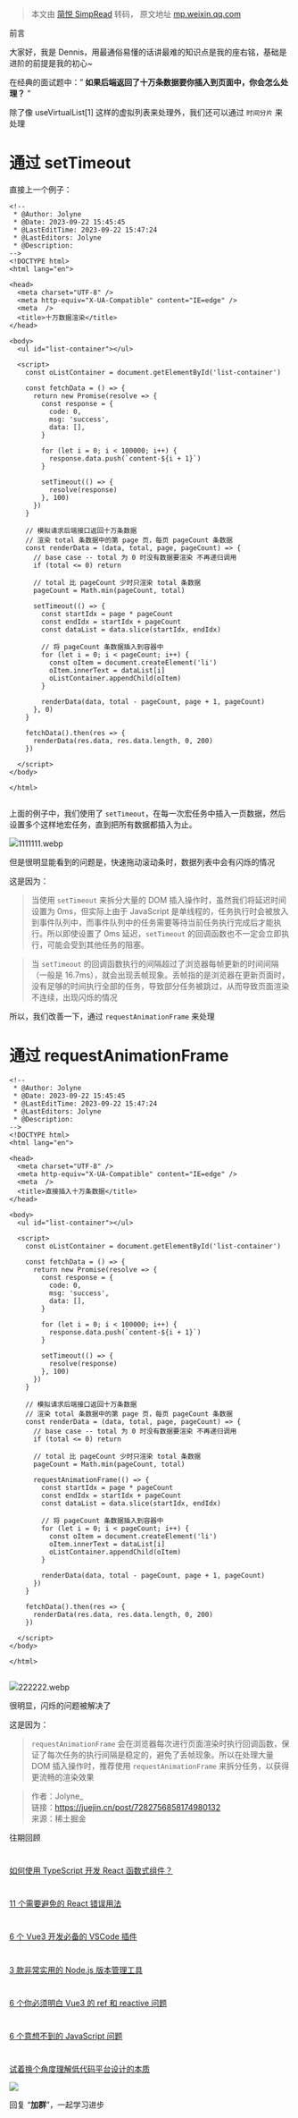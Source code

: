 > 本文由 [简悦 SimpRead](http://ksria.com/simpread/) 转码， 原文地址 [mp.weixin.qq.com](https://mp.weixin.qq.com/s/e78XXPvEm-8e77C7YuiEdw)

前言

大家好，我是 Dennis，用最通俗易懂的话讲最难的知识点是我的座右铭，基础是进阶的前提是我的初心~

在经典的面试题中：” **如果后端返回了十万条数据要你插入到页面中，你会怎么处理？** ”

除了像 useVirtualList[1] 这样的虚拟列表来处理外，我们还可以通过 `时间分片` 来处理

通过 setTimeout
=============

直接上一个例子：

```
<!--
 * @Author: Jolyne
 * @Date: 2023-09-22 15:45:45
 * @LastEditTime: 2023-09-22 15:47:24
 * @LastEditors: Jolyne
 * @Description: 
-->
<!DOCTYPE html>
<html lang="en">

<head>
  <meta charset="UTF-8" />
  <meta http-equiv="X-UA-Compatible" content="IE=edge" />
  <meta  />
  <title>十万数据渲染</title>
</head>

<body>
  <ul id="list-container"></ul>

  <script>
    const oListContainer = document.getElementById('list-container')

    const fetchData = () => {
      return new Promise(resolve => {
        const response = {
          code: 0,
          msg: 'success',
          data: [],
        }

        for (let i = 0; i < 100000; i++) {
          response.data.push(`content-${i + 1}`)
        }

        setTimeout(() => {
          resolve(response)
        }, 100)
      })
    }

    // 模拟请求后端接口返回十万条数据
    // 渲染 total 条数据中的第 page 页，每页 pageCount 条数据
    const renderData = (data, total, page, pageCount) => {
      // base case -- total 为 0 时没有数据要渲染 不再递归调用
      if (total <= 0) return

      // total 比 pageCount 少时只渲染 total 条数据
      pageCount = Math.min(pageCount, total)

      setTimeout(() => {
        const startIdx = page * pageCount
        const endIdx = startIdx + pageCount
        const dataList = data.slice(startIdx, endIdx)

        // 将 pageCount 条数据插入到容器中
        for (let i = 0; i < pageCount; i++) {
          const oItem = document.createElement('li')
          oItem.innerText = dataList[i]
          oListContainer.appendChild(oItem)
        }

        renderData(data, total - pageCount, page + 1, pageCount)
      }, 0)
    }

    fetchData().then(res => {
      renderData(res.data, res.data.length, 0, 200)
    })

  </script>
</body>

</html>


```

上面的例子中，我们使用了 `setTimeout`，在每一次宏任务中插入一页数据，然后设置多个这样地宏任务，直到把所有数据都插入为止。

![](https://mmbiz.qpic.cn/mmbiz_jpg/TZL4BdZpLdgzSB5caU86DGwIVAoA7RBU9BBW3D8JHDicLicXwO6qfQIPR3X0SnSbWLAGngA8HGTjsgq72iazXGvEA/640?wx_fmt=jpeg)1111111.webp

但是很明显能看到的问题是，快速拖动滚动条时，数据列表中会有闪烁的情况

这是因为：

> 当使用 `setTimeout` 来拆分大量的 DOM 插入操作时，虽然我们将延迟时间设置为 0ms，但实际上由于 JavaScript 是单线程的，任务执行时会被放入到事件队列中，而事件队列中的任务需要等待当前任务执行完成后才能执行。所以即使设置了 0ms 延迟，`setTimeout` 的回调函数也不一定会立即执行，可能会受到其他任务的阻塞。

> 当 `setTimeout` 的回调函数执行的间隔超过了浏览器每帧更新的时间间隔（一般是 16.7ms），就会出现丢帧现象。丢帧指的是浏览器在更新页面时，没有足够的时间执行全部的任务，导致部分任务被跳过，从而导致页面渲染不连续，出现闪烁的情况

所以，我们改善一下，通过 `requestAnimationFrame` 来处理

通过 requestAnimationFrame
========================

```
<!--
 * @Author: Jolyne
 * @Date: 2023-09-22 15:45:45
 * @LastEditTime: 2023-09-22 15:47:24
 * @LastEditors: Jolyne
 * @Description: 
-->
<!DOCTYPE html>
<html lang="en">

<head>
  <meta charset="UTF-8" />
  <meta http-equiv="X-UA-Compatible" content="IE=edge" />
  <meta  />
  <title>直接插入十万条数据</title>
</head>

<body>
  <ul id="list-container"></ul>

  <script>
    const oListContainer = document.getElementById('list-container')

    const fetchData = () => {
      return new Promise(resolve => {
        const response = {
          code: 0,
          msg: 'success',
          data: [],
        }

        for (let i = 0; i < 100000; i++) {
          response.data.push(`content-${i + 1}`)
        }

        setTimeout(() => {
          resolve(response)
        }, 100)
      })
    }

    // 模拟请求后端接口返回十万条数据
    // 渲染 total 条数据中的第 page 页，每页 pageCount 条数据
    const renderData = (data, total, page, pageCount) => {
      // base case -- total 为 0 时没有数据要渲染 不再递归调用
      if (total <= 0) return

      // total 比 pageCount 少时只渲染 total 条数据
      pageCount = Math.min(pageCount, total)

      requestAnimationFrame(() => {
        const startIdx = page * pageCount
        const endIdx = startIdx + pageCount
        const dataList = data.slice(startIdx, endIdx)

        // 将 pageCount 条数据插入到容器中
        for (let i = 0; i < pageCount; i++) {
          const oItem = document.createElement('li')
          oItem.innerText = dataList[i]
          oListContainer.appendChild(oItem)
        }

        renderData(data, total - pageCount, page + 1, pageCount)
      })
    }

    fetchData().then(res => {
      renderData(res.data, res.data.length, 0, 200)
    })

  </script>
</body>

</html>


```

![](https://mmbiz.qpic.cn/mmbiz_jpg/TZL4BdZpLdgzSB5caU86DGwIVAoA7RBUzhcgMKibbSgaIIfLWzCjddxTMxyNOKV4gysvZtIvAhocgw7Mwotq75Q/640?wx_fmt=jpeg)222222.webp

很明显，闪烁的问题被解决了

这是因为：

> `requestAnimationFrame` 会在浏览器每次进行页面渲染时执行回调函数，保证了每次任务的执行间隔是稳定的，避免了丢帧现象。所以在处理大量 DOM 插入操作时，推荐使用 `requestAnimationFrame` 来拆分任务，以获得更流畅的渲染效果

> 作者：Jolyne_  
> 链接：https://juejin.cn/post/7282756858174980132  
> 来源：稀土掘金

  

往期回顾

  

#

[如何使用 TypeScript 开发 React 函数式组件？](http://mp.weixin.qq.com/s?__biz=MjM5MDc4MzgxNA==&mid=2458468369&idx=1&sn=710836a0f836c1591b4953ecf09bb9bb&chksm=b1c2603886b5e92ec64f82419d9fd8142060ee99fd48b8c3a8905ee6840f31e33d423c34c60b&scene=21#wechat_redirect)

#

[11 个需要避免的 React 错误用法](http://mp.weixin.qq.com/s?__biz=MjM5MDc4MzgxNA==&mid=2458468180&idx=1&sn=63da1eb9e4d8ba00510bf344eb408e49&chksm=b1c21f7d86b5966b160bf65b193b62c46bc47bf0b3965ff909a34d19d3dc9f16c86598792501&scene=21#wechat_redirect)

#

[6 个 Vue3 开发必备的 VSCode 插件](http://mp.weixin.qq.com/s?__biz=MjM5MDc4MzgxNA==&mid=2458467984&idx=1&sn=f9f71530f15124fe44cd22eff3170981&chksm=b1c21eb986b597af806837a37b87b1e8bc06b26b16af578deddd8bb503a768f78f5a7acdb909&scene=21#wechat_redirect)

#

[3 款非常实用的 Node.js 版本管理工具](http://mp.weixin.qq.com/s?__biz=MjM5MDc4MzgxNA==&mid=2458467880&idx=1&sn=ca7e12574d88a6b36ccfd47d9ddc7a4f&chksm=b1c21e0186b5971758792950721938b4a4efbc3024b0b01965c25a4ea73ec838767783ade6ea&scene=21#wechat_redirect)

#

[6 个你必须明白 Vue3 的 ref 和 reactive 问题](http://mp.weixin.qq.com/s?__biz=MjM5MDc4MzgxNA==&mid=2458467756&idx=1&sn=902e85685a50ba7cdc75e410e10b9718&chksm=b1c21d8586b5949326c8836132b20dc4294af449473b6db4592cbfd00788345534a07d77fa6d&scene=21#wechat_redirect)

#

[6 个意想不到的 JavaScript 问题](http://mp.weixin.qq.com/s?__biz=MjM5MDc4MzgxNA==&mid=2458467612&idx=1&sn=44ea5238a6500f44a47ea316c634bcf6&chksm=b1c21d3586b594237333a306f00353fba450514076e54ac32df7485ae358d0cefb25a6c1f329&scene=21#wechat_redirect)

#

[试着换个角度理解低代码平台设计的本质](http://mp.weixin.qq.com/s?__biz=MjM5MDc4MzgxNA==&mid=2458467471&idx=2&sn=7990678e19544372ff43b5a84f491337&chksm=b1c21ca686b595b07b097c764f9304887282d737b4dd0a2634c47b25c8f223c785a6c8714382&scene=21#wechat_redirect)

![](https://mmbiz.qpic.cn/mmbiz_gif/dy9CXeZLlCXukR16d8fyyeJ4icloLCW0cvbCvibfaBxbY22lN51mYaLeKictjOeobKmxCVfb3AwIZ3t6eKicIicTtow/640?wx_fmt=gif)

回复 “**加群**”，一起学习进步